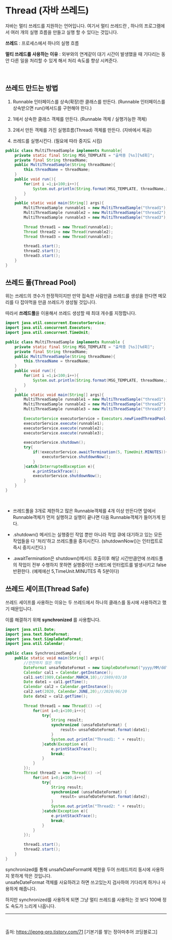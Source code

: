 # Thread (자바 쓰레드)

자바는 멀티 쓰레드를 지원하는 언어입니다. 여기서 멀티 쓰레드란 , 하나의 프로그램에서 여러 개의 실행 흐름을 만들고 실행 할 수 있다는 것입니다. 

**쓰레드** : 프로세스에서 하나의 실행 흐름  

**멀티 쓰레드를 사용하는 이유** : 외부와의 연계같이 대기 시간이 발생했을 때 기다리는 동안 다른 일을 처리할 수 있게 해서 처리 속도를 향상 시켜준다. 

<br/>

## 쓰레드 만드는 방법

1. Runnable 인터페이스를 상속(확장)한 클래스를 만든다. (Runnable 인터페이스를 상속받으면 run()메서드를 구현해야 한다.)

2. 1에서 상속한 클래스 객체를 만든다. (Runnable 객체 / 실행가능한 객체)

3. 2에서 만든 객체를 가진 실행흐름(Thread) 객체를 만든다. (자바에서 제공)

4. 쓰레드를 실행시킨다. (필요에 따라 중지도 시킴)


```java
public class MultiThreadSample implements Runnable{
    private static final String MSG_TEMPLATE = "출력중 [%s][%d회]";
    private final String threadName;
    public MultiThreadSample(String threadName){
        this.threadName = threadName;
    }
    public void run(){
        for(int i =1;i<100;i++){
            System.out.println(String.format(MSG_TEMPLATE, threadName,i));
        }
    }
    public static void main(String[] args){
        MultiThreadSample runnable1 = new MultiThreadSample("thread1");
        MultiThreadSample runnable2 = new MultiThreadSample("thread2");
        MultiThreadSample runnable3 = new MultiThreadSample("thread3");
        
        Thread thread1 = new Thread(runnable1);
        Thread thread2 = new Thread(runnable2);
        Thread thread3 = new Thread(runnable3);
 
        thread1.start();
        thread2.start();
        thread3.start();
    }
}    
```

## 쓰레드 풀(Thread Pool)

위는 쓰레드의 갯수가 한정적이지만 만약 접속한 사람만큼 쓰레드를 생성을 한다면 메모리를 다 잡아먹을 만큼 쓰레드가 생성될 것입니다. 

따라서 **쓰레드풀**을 이용해서 쓰레드 생성할 때 최대 개수를 지정합니다. 

```java
import java.util.concurrent.ExecutorService;
import java.util.concurrent.Executors;
import java.util.concurrent.TimeUnit;
 
public class MultiThreadSample implements Runnable {
    private static final String MSG_TEMPLATE = "출력중 [%s][%d회]";
    private final String threadName;
    public MultiThreadSample(String threadName){
        this.threadName = threadName;
    }
    public void run(){
        for(int i =1;i<100;i++){
            System.out.println(String.format(MSG_TEMPLATE, threadName,i));
        }
    }
    public static void main(String[] args){
        MultiThreadSample runnable1 = new MultiThreadSample("thread1");
        MultiThreadSample runnable2 = new MultiThreadSample("thread2");
        MultiThreadSample runnable3 = new MultiThreadSample("thread3");
        
        ExecutorService executorService = Executors.newFixedThreadPool(3);
        executorService.execute(runnable1);
        executorService.execute(runnable2);
        executorService.execute(runnable3);
        
        executorService.shutdown();
        try{
            if(!executorService.awaitTermination(5, TimeUnit.MINUTES)){
                executorService.shutdownNow();
            }
        }catch(InterruptedException e){
            e.printStackTrace();
            executorService.shutdownNow();
        }
    }
}
```

<br/>

* 쓰레드풀을 3개로 제한하고 많은 Runnable객체를 4개 이상 만든다면 앞에서 Runnable객체가 먼저 실행하고 실행이 끝나면 다음 Runnable객체가 들어가게 된다.

* .shutdown() 메서드는 실행중인 작업 뿐만 아니라 작업 큐에 대기하고 있는 모든 작업들을 다 '처리'하고 쓰레드풀을 중지시킨다. (shutdownNow()는 인터럽트로 즉시 중지시킨다.)

* .awaitTermination은 shutdown()메서드 호출이후 해당 시간만큼안에 쓰레드풀의 작업이 전부 수행하지 못하면 실행중이던 쓰레드에 인터럽트를 발생시키고 false 반환한다. (예제에선 5,TimeUnit.MINUTES 즉 5분이다)

## 쓰레드 세이프(Thread Safe)

쓰레드 세이프를 사용하는 이유는 두 쓰레드에서 하나의 클래스를 동시에 사용하려고 했기 때문입니다.   

이를 해결하기 위해 **synchronized** 를 사용합니다.

```java
import java.util.Date;
import java.text.DateFormat;
import java.text.SimpleDateFormat;
import java.util.Calendar;
 
public class SynchronizedSample {
    public static void main(String[] args){
        //안전하지 않은 객체
        DateFormat unsafeDateFormat = new SimpleDateFormat("yyyy/MM/dd");
        Calendar cal1 = Calendar.getInstance();
        cal1.set(1989,Calendar.MARCH,10);//1989/03/10
        Date date1 = cal1.getTime();
        Calendar cal2 = Calendar.getInstance();
        cal2.set(2020, Calendar.JUNE,20);//2020/06/20
        Date date2 = cal2.getTime();
        
        Thread thread1 = new Thread(() ->{
            for(int i=0;i<100;i++){
                try{
                    String result;
                    synchronized (unsafeDateFormat) {
                        result= unsafeDateFormat.format(date1);
                    }
                    System.out.println("Thread1: " + result);
                }catch(Exception e){
                    e.printStackTrace();
                    break;
                }
            }
        });
        Thread thread2 = new Thread(() ->{
            for(int i=0;i<100;i++){
                try{
                    String result;
                    synchronized (unsafeDateFormat) {
                        result= unsafeDateFormat.format(date2);
                    }
                    System.out.println("Thread2: " + result);
                }catch(Exception e){
                    e.printStackTrace();
                    break;
                }
            }
        });
        
        thread1.start();
        thread2.start();
    }
}

```

synchronized를 통해 unsafeDateFormat에 제한을 두어 쓰레드끼리 동시에 사용하지 못하게 막은 것입니다.  
unsafeDateFormat 객체를 사요하려고 하면 쓰고있는지 검사하여 기다리게 하거나 사용하게 해줍니다. 

하지만 synchronized를 사용하게 되면 그냥 멀티 쓰레드를 사용하는 것 보다 100배 정도 속도가 느리게 나옵니다. 

---

<br/>


출처: https://jeong-pro.tistory.com/71 [기본기를 쌓는 정아마추어 코딩블로그]